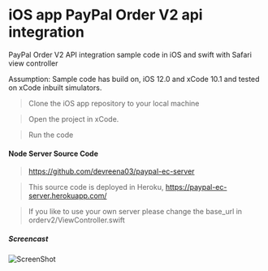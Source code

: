 # iOS app PayPal Order V2 api integration
PayPal Order V2 API integration sample code in iOS and swift with Safari view controller

Assumption:
Sample code has build on, iOS 12.0 and xCode 10.1 and tested on xCode inbuilt simulators.

>Clone the iOS app repository to your local machine 

>Open the project in xCode.

>Run the code 


#### Node Server Source Code 

>https://github.com/devreena03/paypal-ec-server

>This source code is deployed in Heroku, https://paypal-ec-server.herokuapp.com/

>If you like to use your own server please change the base_url in orderv2/ViewController.swift


##### Screencast

![ScreenShot](https://github.com/devreena03/paypal-api-ios-swift-sfvc-demo/blob/master/orderv2/screencast-orderv2.gif)

